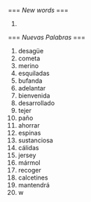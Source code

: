 === *New words* ===

1. 

=== *Nuevas Palabras* ===

1. desagüe
2. cometa
3. merino
4. esquiladas
5. bufanda
6. adelantar
7. bienvenida
8. desarrollado
9. tejer
10. paño
11. ahorrar
12. espinas
13. sustanciosa
14. cálidas
15. jersey
16. mármol
17. recoger
18. calcetines
19. mantendrá
20.  w
